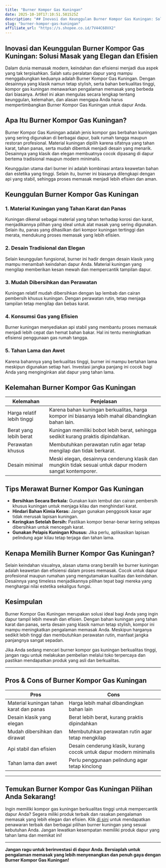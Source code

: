 ```yaml
---
title: "Burner Kompor Gas Kuningan"
date: 2025-10-10T17:10:51.581525Z
description: "## Inovasi dan Keunggulan Burner Kompor Gas Kuningan: Solusi Masak yang Elegan dan Efisien..."
slug: "burner-kompor-gas-kuningan"
affiliate_url: "https://s.shopee.co.id/7V44C68VX2"
---
```

## Inovasi dan Keunggulan Burner Kompor Gas Kuningan: Solusi Masak yang Elegan dan Efisien

Dalam dunia memasak modern, keindahan dan efisiensi menjadi dua aspek yang tak terpisahkan. Salah satu peralatan dapur yang mampu menggabungkan keduanya adalah Burner Kompor Gas Kuningan. Dengan desainnya yang klasik namun tetap stylish, serta bahan berkualitas tinggi, kompor gas kuningan menawarkan pengalaman memasak yang berbeda dari biasanya. Artikel ini akan mengulas secara lengkap tentang keunggulan, kelemahan, dan alasan mengapa Anda harus mempertimbangkan Burner Kompor Gas Kuningan untuk dapur Anda.

## Apa Itu Burner Kompor Gas Kuningan?

Burner Kompor Gas Kuningan adalah jenis kompor gas berbahan kuningan yang sering digunakan di berbagai dapur, baik rumah tangga maupun restoran profesional. Material kuningan dipilih karena sifatnya yang tahan karat, tahan panas, serta mudah dibentuk menjadi desain yang menarik. Desainnya yang klasik dan elegan membuatnya cocok dipasang di dapur bertema tradisional maupun modern minimalis.

Keunggulan utama dari burner ini adalah kombinasi antara keawetan bahan dan estetika yang tinggi. Selain itu, burner ini biasanya dilengkapi dengan api yang stabil, sehingga proses memasak menjadi lebih efisien dan aman.

## Keunggulan Burner Kompor Gas Kuningan

### 1. Material Kuningan yang Tahan Karat dan Panas

Kuningan dikenal sebagai material yang tahan terhadap korosi dan karat, menjadikannya pilihan yang ideal untuk alat masak yang sering digunakan. Selain itu, panas yang dihasilkan dari kompor kuningan tertinggi dan merata, mendukung proses memasak yang lebih efisien.

### 2. Desain Tradisional dan Elegan

Selain keunggulan fungsional, burner ini hadir dengan desain klasik yang mampu menambah keindahan dapur Anda. Material kuningan yang mengilap memberikan kesan mewah dan mempercantik tampilan dapur.

### 3. Mudah Dibersihkan dan Perawatan

Kuningan relatif mudah dibersihkan dengan lap lembab dan cairan pembersih khusus kuningan. Dengan perawatan rutin, tetap menjaga tampilan tetap mengilap dan bebas karat.

### 4. Konsumsi Gas yang Efisien

Burner kuningan menyediakan api stabil yang membantu proses memasak menjadi lebih cepat dan hemat bahan bakar. Hal ini tentu meningkatkan efisiensi penggunaan gas rumah tangga.

### 5. Tahan Lama dan Awet

Karena bahannya yang berkualitas tinggi, burner ini mampu bertahan lama meskipun digunakan setiap hari. Investasi jangka panjang ini cocok bagi Anda yang menginginkan alat dapur yang tahan lama.

## Kelemahan Burner Kompor Gas Kuningan

| Kelemahan | Penjelasan |
|------------|------------|
| Harga relatif lebih tinggi | Karena bahan kuningan berkualitas, harga kompor ini biasanya lebih mahal dibandingkan bahan lain. |
| Berat yang lebih berat | Kuningan memiliki bobot lebih berat, sehingga sedikit kurang praktis dipindahkan. |
| Perawatan khusus | Membutuhkan perawatan rutin agar tetap mengilap dan tidak berkarat. |
| Desain minimal | Meski elegan, desainnya cenderung klasik dan mungkin tidak sesuai untuk dapur modern sangat kontemporer. |

## Tips Merawat Burner Kompor Gas Kuningan

- **Bersihkan Secara Berkala:** Gunakan kain lembut dan cairan pembersih khusus kuningan untuk menjaga kilau dan menghindari karat.
- **Hindari Bahan Kimia Keras:** Jangan gunakan penggosok kasar agar tidak merusak lapisan kuningan.
- **Keringkan Setelah Bersih:** Pastikan kompor benar-benar kering selepas dibersihkan untuk mencegah karat.
- **Gunakan Pelapis Kuningan Khusus:** Jika perlu, aplikasikan lapisan pelindung agar kilau tetap terjaga dan tahan lama.

## Kenapa Memilih Burner Kompor Gas Kuningan?

Selain keindahan visualnya, alasan utama orang beralih ke burner kuningan adalah keawetan dan efisiensi dalam proses memasak. Cocok untuk dapur profesional maupun rumahan yang mengutamakan kualitas dan keindahan. Desainnya yang timeless menjadikannya pilihan tepat bagi mereka yang menghargai nilai estetika sekaligus fungsi.

## Kesimpulan

Burner Kompor Gas Kuningan merupakan solusi ideal bagi Anda yang ingin dapur tampil lebih mewah dan efisien. Dengan bahan kuningan yang tahan karat dan panas, serta desain yang klasik namun tetap stylish, kompor ini mampu meningkatkan pengalaman memasak Anda. Meskipun harganya sedikit lebih tinggi dan membutuhkan perawatan rutin, manfaat jangka panjangnya sangat sepadan.

Jika Anda sedang mencari burner kompor gas kuningan berkualitas tinggi, jangan ragu untuk melakukan pembelian melalui toko terpercaya dan pastikan mendapatkan produk yang asli dan berkualitas.

---

## Pros & Cons of Burner Kompor Gas Kuningan

| **Pros** | **Cons** |
|------------|------------|
| Material kuningan tahan karat dan panas | Harga lebih mahal dibandingkan bahan lain |
| Desain klasik yang elegan | Berat lebih berat, kurang praktis dipindahkan |
| Mudah dibersihkan dan dirawat | Membutuhkan perawatan rutin agar tetap mengkilap |
| Api stabil dan efisien | Desain cenderung klasik, kurang cocok untuk dapur modern minimalis |
| Tahan lama dan awet | Perlu penggunaan pelindung agar tetap kinclong |

---

## Temukan Burner Kompor Gas Kuningan Pilihan Anda Sekarang!

Ingin memiliki kompor gas kuningan berkualitas tinggi untuk mempercantik dapur Anda? Segera miliki produk terbaik dan rasakan pengalaman memasak yang lebih elegan dan efisien. Klik [di sini](https://s.shopee.co.id/7V44C68VX2) untuk mendapatkan penawaran terbaik dan berbagai pilihan burner kuningan yang sesuai kebutuhan Anda. Jangan lewatkan kesempatan memiliki produk dapur yang tahan lama dan memikat ini!

---

**Jangan ragu untuk berinvestasi di dapur Anda. Bersiaplah untuk pengalaman memasak yang lebih menyenangkan dan penuh gaya dengan Burner Kompor Gas Kuningan!**